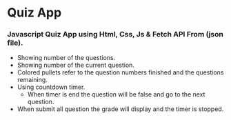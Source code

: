 <h1>Quiz App</h1>
<h3>Javascript Quiz App using Html, Css, Js & Fetch API From (json file).</h3>
<ul>
  <li>Showing number of the questions.</li>
  <li>Showing number of the current question.</li>
  <li>Colored pullets refer to the question numbers finished and the questions remaining.</li>
  <li>
    Using countdown timer.
    <ul>
        <li>When timer is end the question will be false and go to the next question.</li>
    </ul>
  </li>
  <li>When submit all question the grade will display and the timer is stopped.</li>
</ul>
